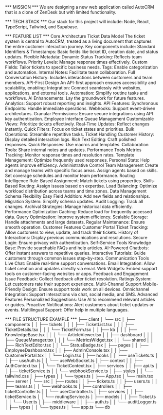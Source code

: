 *** MISSION ***
We are designing a new web application called AutoCRM that is a clone of ZenDesk but with limited functionality.

*** TECH STACK ***
Our stack for this project will include: Node, React, TypeScript, Tailwind, and Supabase.

*** FEATURE LIST ***
Core Architecture
	Ticket Data Model
		The ticket system is central to AutoCRM, treated as a living document that captures the entire customer interaction journey. Key components include:
			Standard Identifiers & Timestamps: Basic fields like ticket ID, creation date, and status updates.
			Flexible Metadata:
				Dynamic Status Tracking: Reflects team workflows.
				Priority Levels: Manage response times effectively.
				Custom Fields: Tailor tickets to specific business needs.
				Tags: Enable categorization and automation.
				Internal Notes: Facilitate team collaboration.
				Full Conversation History: Includes interactions between customers and team members.
API-First Design
	An API-first approach ensures accessibility and scalability, enabling:
		Integration: Connect seamlessly with websites, applications, and external tools.
		Automation: Simplify routine tasks and workflows.
		AI Enhancements: Lay the groundwork for future features.
		Analytics: Support robust reporting and insights.
	API Features:
		Synchronous Endpoints: Handle immediate operations.
		Webhooks: Support event-driven architectures.
		Granular Permissions: Ensure secure integrations using API key authentication.
Employee Interface
	Queue Management
		Customizable Views: Prioritize tickets effectively.
		Real-Time Updates: Reflect changes instantly.
		Quick Filters: Focus on ticket states and priorities.
		Bulk Operations: Streamline repetitive tasks.
	Ticket Handling
		Customer History: Display detailed interaction logs.
		Rich Text Editing: Craft polished responses.
		Quick Responses: Use macros and templates.
		Collaboration Tools: Share internal notes and updates.
	Performance Tools
		Metrics Tracking: Monitor response times and resolution rates.
		Template Management: Optimize frequently used responses.
		Personal Stats: Help agents improve efficiency.
Administrative Control
	Team Management
		Create and manage teams with specific focus areas.
		Assign agents based on skills.
		Set coverage schedules and monitor team performance.
	Routing Intelligence
		Rule-Based Assignment: Match tickets using properties.
		Skills-Based Routing: Assign issues based on expertise.
		Load Balancing: Optimize workload distribution across teams and time zones.
Data Management
	Schema Flexibility
		Easy Field Addition: Add new fields and relationships.
		Migration System: Simplify schema updates.
		Audit Logging: Track all changes.
		Archival Strategies: Manage historical data efficiently.
	Performance Optimization
		Caching: Reduce load for frequently accessed data.
		Query Optimization: Improve system efficiency.
		Scalable Storage: Handle attachments and large datasets.
		Regular Maintenance: Ensure smooth operation.
Customer Features
	Customer Portal
		Ticket Tracking: Allow customers to view, update, and track their tickets.
		History of Interactions: Display previous communications and resolutions.
		Secure Login: Ensure privacy with authentication.
	Self-Service Tools
		Knowledge Base: Provide searchable FAQs and help articles.
		AI-Powered Chatbots: Offer instant answers to repetitive queries.
		Interactive Tutorials: Guide customers through common issues step-by-step.
	Communication Tools
		Live Chat: Enable real-time support conversations.
		Email Integration: Allow ticket creation and updates directly via email.
		Web Widgets: Embed support tools on customer-facing websites or apps.
	Feedback and Engagement
		Issue Feedback: Collect feedback after ticket resolution.
		Ratings System: Let customers rate their support experience.
	Multi-Channel Support
		Mobile-Friendly Design: Ensure support tools work on all devices.
		Omnichannel Integration: Support interactions via chat, social media, and SMS.
	Advanced Features
		Personalized Suggestions: Use AI to recommend relevant articles or guides.
		Proactive Notifications: Alert customers about ticket updates or events.
		Multilingual Support: Offer help in multiple languages.

*** FILE STRUCTURE EXAMPLE ***
├── client
│   └── src
│       ├── components
│       │   ├── tickets
│       │   │   ├── TicketList.tsx
│       │   │   ├── TicketDetails.tsx
│       │   │   └── TicketForm.tsx
│       │   ├── kb
│       │   │   ├── KnowledgeBase.tsx
│       │   │   └── ArticleViewer.tsx
│       │   ├── dashboard
│       │   │   ├── QueueManager.tsx
│       │   │   └── MetricsWidget.tsx
│       │   └── shared
│       │       ├── RichTextEditor.tsx
│       │       └── StatusBadge.tsx
│       ├── pages
│       │   ├── EmployeeDashboard.tsx
│       │   ├── AdminConsole.tsx
│       │   ├── CustomerPortal.tsx
│       │   └── Login.tsx
│       ├── hooks
│       │   ├── useTickets.ts
│       │   ├── useAuth.ts
│       │   └── useWebSocket.ts
│       ├── context
│       │   ├── AuthContext.tsx
│       │   └── TicketContext.tsx
│       ├── services
│       │   ├── api.ts
│       │   ├── ticketService.ts
│       │   └── webhookService.ts
│       ├── styles
│       │   └── tailwind.css
│       ├── types
│       │   └── types.ts
│       ├── App.tsx
│       └── main.tsx
├── server
│   └── src
│       ├── routes
│       │   ├── tickets.ts
│       │   ├── users.ts
│       │   ├── teams.ts
│       │   └── webhooks.ts
│       ├── controllers
│       │   ├── ticketController.ts
│       │   └── userController.ts
│       ├── services
│       │   ├── ticketService.ts
│       │   └── routingService.ts
│       ├── models
│       │   ├── Ticket.ts
│       │   └── User.ts
│       ├── middleware
│       │   ├── auth.ts
│       │   └── auditLogger.ts
│       ├── types
│       │   └── types.ts
│       └── app.ts
└── db
